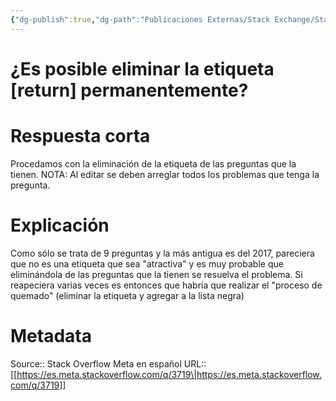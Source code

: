 ```yaml
---
{"dg-publish":true,"dg-path":"Publicaciones Externas/Stack Exchange/Stack Overflow en español/Stack Overflow en español Meta/es.meta.stackoverflow.com-3719.md","permalink":"/publicaciones-externas/stack-exchange/stack-overflow-en-espanol/stack-overflow-en-espanol-meta/es-meta-stackoverflow-com-3719/","title":"¿Es posible eliminar la etiqueta [return] permanentemente?","hide":true,"noteIcon":"default","created":"2024-04-03T12:49:10.374-06:00","updated":"2024-04-05T16:44:03.820-06:00"}
---
```


# ¿Es posible eliminar la etiqueta [return] permanentemente?

# Respuesta corta
Procedamos con la eliminación de la etiqueta de las preguntas que la tienen. NOTA: Al editar se deben arreglar todos los problemas que tenga la pregunta.

# Explicación

Como sólo se trata de 9 preguntas y la más antigua es del 2017, pareciera que no es una etiqueta que sea "atractiva" y es muy probable que eliminándola de las preguntas que la tienen se resuelva el problema. Si reapeciera varias veces es entonces que habría que realizar el "proceso de quemado" (eliminar la etiqueta y agregar a la lista negra)

# Metadata
Source:: Stack Overflow Meta en español
URL:: [[https://es.meta.stackoverflow.com/q/3719\|https://es.meta.stackoverflow.com/q/3719]]

